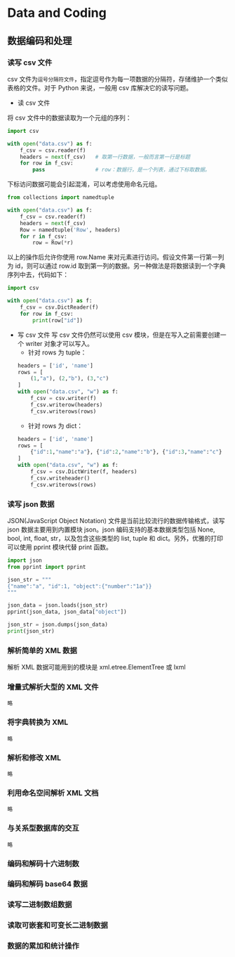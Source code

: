 # Data and Coding
## 数据编码和处理

### 读写 csv 文件
csv 文件为`逗号分隔符文件`，指定逗号作为每一项数据的分隔符，存储维护一个类似表格的文件。对于 Python 来说，一般用 csv 库解决它的读写问题。
- 读 csv 文件
<p></p>

将 csv 文件中的数据读取为一个元组的序列：
```py
import csv

with open("data.csv") as f:
    f_csv = csv.reader(f)
    headers = next(f_csv)   # 取第一行数据，一般而言第一行是标题
    for row in f_csv:
        pass                # row：数据行，是一个列表，通过下标取数据。
```
下标访问数据可能会引起混淆，可以考虑使用命名元组。
```py
from collections import namedtuple

with open("data.csv") as f:
    f_csv = csv.reader(f)
    headers = next(f_csv)
    Row = namedtuple('Row', headers)
    for r in f_csv:
        row = Row(*r)
```
以上的操作后允许你使用 row.Name 来对元素进行访问。假设文件第一行第一列为 id，则可以通过 row.id 取到第一列的数据。另一种做法是将数据读到一个字典序列中去，代码如下：
```py
import csv

with open("data.csv") as f:
    f_csv = csv.DictReader(f)
    for row in f_csv:
        print(row["id"])
```
- 写 csv 文件
写 csv 文件仍然可以使用 csv 模块，但是在写入之前需要创建一个 writer 对象才可以写入。
    - 针对 rows 为 tuple：
    ```py
    headers = ['id', 'name']
    rows = [
        (1,"a"), (2,"b"), (3,"c")
    ]
    with open("data.csv", "w") as f:
        f_csv = csv.writer(f)
        f_csv.writerow(headers)
        f_csv.writerows(rows)
    ```
    - 针对 rows 为 dict：
    ```py
    headers = ['id', 'name']
    rows = [
        {"id":1,"name":"a"}, {"id":2,"name":"b"}, {"id":3,"name":"c"}
    ]
    with open("data.csv", "w") as f:
        f_csv = csv.DictWriter(f, headers)
        f_csv.writeheader()
        f_csv.writerows(rows)
    ```

### 读写 json 数据
JSON(JavaScript Object Notation) 文件是当前比较流行的数据传输格式，读写 json 数据主要用到内置模块 json。json 编码支持的基本数据类型包括 None, bool, int, float, str，以及包含这些类型的 list, tuple 和 dict。另外，优雅的打印可以使用 pprint 模块代替 print 函数。
```py
import json
from pprint import pprint

json_str = """
{"name":"a", "id":1, "object":{"number":"1a"}}
"""

json_data = json.loads(json_str)
pprint(json_data, json_data["object"])

json_str = json.dumps(json_data)
print(json_str)
```

### 解析简单的 XML 数据
解析 XML 数据可能用到的模块是 xml.etree.ElementTree 或 lxml

### 增量式解析大型的 XML 文件
`略`

### 将字典转换为 XML
`略`

### 解析和修改 XML
`略`

### 利用命名空间解析 XML 文档
`略`

### 与关系型数据库的交互
`略`

### 编码和解码十六进制数

### 编码和解码 base64 数据

### 读写二进制数组数据

### 读取可嵌套和可变长二进制数据

### 数据的累加和统计操作
